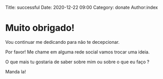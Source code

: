 Title: successful
Date: 2020-12-22 09:00
Category: donate
Author:index

# Muito obrigado!
 
Vou continuar me dedicando para não te decepcionar.

Por favor! Me chame em alguma rede social vamos trocar uma ideia. 

O que mais tu gostaria de saber sobre mim ou sobre o que eu faço ?

Manda la!